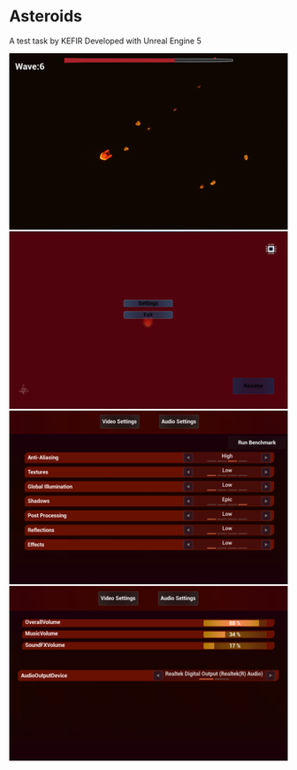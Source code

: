 # Asteroids

A test task by KEFIR
Developed with Unreal Engine 5

![Gameplay](Images/ReadMe/Gameplay.png)
![Pause Menu](Images/ReadMe/PauseMenu.png)
![Video Settings](Images/ReadMe/VideoSettings.png)
![Audio Settings](Images/ReadMe/AudioSettings.png)